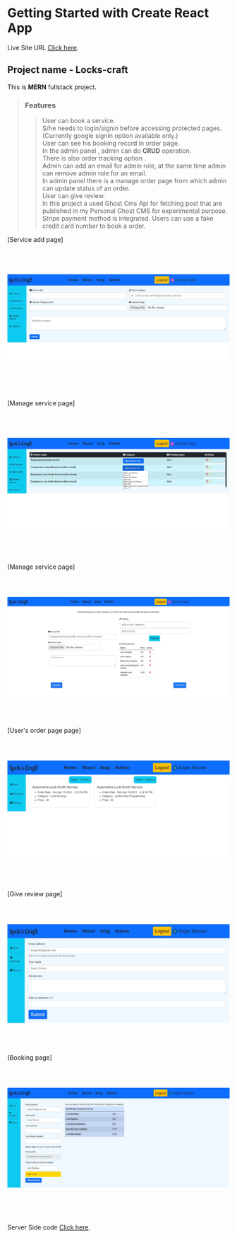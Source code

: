 # Getting Started with Create React App

Live Site URL [Click here](https://locks-draft.netlify.app/).

## Project name - Locks-craft

This is **MERN** fullstack project.  


> ### Features
>> User can book a service.  
>> S/he needs to login/signin before accessing protected pages.(Currently google signIn option available only.)  
>> User can see his booking record in order page.  
>> In the admin panel , admin can do **CRUD** operation.   
>> There is also order tracking option .  
>> Admin can add an email for admin role, at the same time admin can remove admin role for an email.  
>> In admin panel there is a manage order page from which admin can update status of an order.  
>> User can give review.  
>> In this project a used Ghost Cms Api for fetching post that are published in my Personal Ghost CMS for experimental purpose.  
>> Stripe payment method is integrated. Users can use a fake credit card number to book a order.


[Service add page]<img src="./src/images/lock3.png" width="800" height="350" style='object-fit: contain'>  
[Manage service page]<img src="./src/images/lock5.png" width="800" height="350" style='object-fit: contain'>  
[Manage service page]<img src="./src/images/lock6.png" width="800" height="350" style='object-fit: contain'>  
[User's order page page]<img src="./src/images/lock7.png" width="800" height="350" style='object-fit: contain'> 
[Give review page]<img src="./src/images/lock8.png" width="800" height="350" style='object-fit: contain'>  
[Booking page]<img src="./src/images/lock9.png" width="800" height="350" style='object-fit: contain'>     




Server Side code [Click here](https://github.com/sagar-biswas1/locks-craft-server).